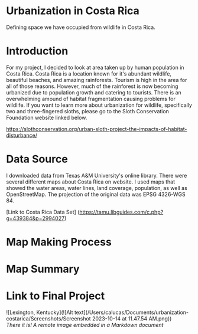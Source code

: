 # Urbanization in Costa Rica

Defining space we have occupied from wildlife in Costa Rica.

# Introduction 

For my project, I decided to look at area taken up by human population in Costa Rica. Costa Rica is a location known for it's abundant wildlife, beautiful beaches, and amazing rainforests. Tourism is high in the area for all of those reasons. However, much of the rainforest is now becoming urbanized due to population growth and catering to tourists. There is an overwhelming amound of habitat fragmentation causing problems for wildlife. If you want to learn more about urbanization for wildlife, specifically two and three-fingered sloths, please go to the Sloth Conservation Foundation website linked below. 

https://slothconservation.org/urban-sloth-project-the-impacts-of-habitat-disturbance/

# Data Source 

I downloaded data from Texas A&M University's online library. There were several different maps about Costa Rica on website. I used maps that showed the water areas, water lines, land coverage, population, as well as OpenStreetMap. The projection of the original data was EPSG 4326-WGS 84. 

[Link to Costa Rica Data Set] (https://tamu.libguides.com/c.php?g=439384&p=2994027)

# Map Making Process

# Map Summary

# Link to Final Project

![Lexington, Kentucky](![Alt text](/Users/calucas/Documents/urbanization-costarica/Screenshots/Screenshot 2023-10-14 at 11.47.54 AM.png))    
*There it is! A remote image embedded in a Markdown document*
